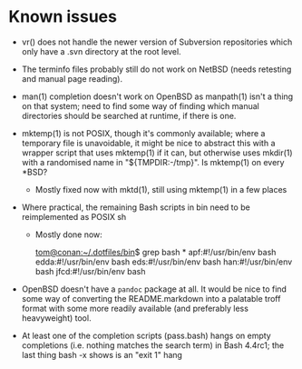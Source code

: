 Known issues
============

*   vr() does not handle the newer version of Subversion repositories which
    only have a .svn directory at the root level.
*   The terminfo files probably still do not work on NetBSD (needs retesting
    and manual page reading).
*   man(1) completion doesn't work on OpenBSD as manpath(1) isn't a thing on
    that system; need to find some way of finding which manual directories
    should be searched at runtime, if there is one.
*   mktemp(1) is not POSIX, though it's commonly available; where a temporary
    file is unavoidable, it might be nice to abstract this with a wrapper
    script that uses mktemp(1) if it can, but otherwise uses mkdir(1) with a
    randomised name in "${TMPDIR:-/tmp}". Is mktemp(1) on every *BSD?
    -   Mostly fixed now with mktd(1), still using mktemp(1) in a few places
*   Where practical, the remaining Bash scripts in bin need to be reimplemented
    as POSIX sh
    -   Mostly done now:

        [tom@conan:~/.dotfiles/bin](git:master)$ grep bash *
        apf:#!/usr/bin/env bash
        edda:#!/usr/bin/env bash
        eds:#!/usr/bin/env bash
        han:#!/usr/bin/env bash
        jfcd:#!/usr/bin/env bash

*   OpenBSD doesn't have a `pandoc` package at all. It would be nice to find
    some way of converting the README.markdown into a palatable troff format
    with some more readily available (and preferably less heavyweight) tool.
*   At least one of the completion scripts (pass.bash) hangs on empty
    completions (i.e. nothing matches the search term) in Bash 4.4rc1; the last
    thing bash -x shows is an "exit 1" hang
